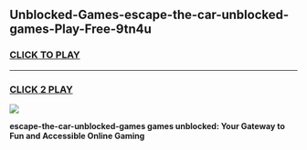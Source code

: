 
## Unblocked-Games-escape-the-car-unblocked-games-Play-Free-9tn4u
<h3>
<a href="https://premium76.site?title=escape-the-car-unblocked-games&ref=19M">CLICK TO PLAY</a></h3>
<hr>

<h3>
<a href="https://premium76.site?title=escape-the-car-unblocked-games&ref=19M">CLICK 2 PLAY</a>
  
</h3>

<a href="https://premium76.site?title=escape-the-car-unblocked-games&ref=19M"><img src="https://clearcache.store/games.png"></a>


**escape-the-car-unblocked-games games unblocked: Your Gateway to Fun and Accessible Online Gaming**
